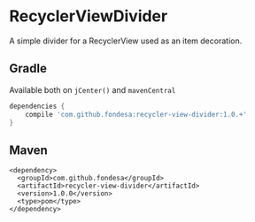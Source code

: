 RecyclerViewDivider
===============

A simple divider for a RecyclerView used as an item decoration.

Gradle
------
Available both on ```jCenter()``` and ```mavenCentral```
```gradle
dependencies {
    compile 'com.github.fondesa:recycler-view-divider:1.0.+'
}
```

Maven
------
```maven
<dependency>
  <groupId>com.github.fondesa</groupId>
  <artifactId>recycler-view-divider</artifactId>
  <version>1.0.0</version>
  <type>pom</type>
</dependency>
```